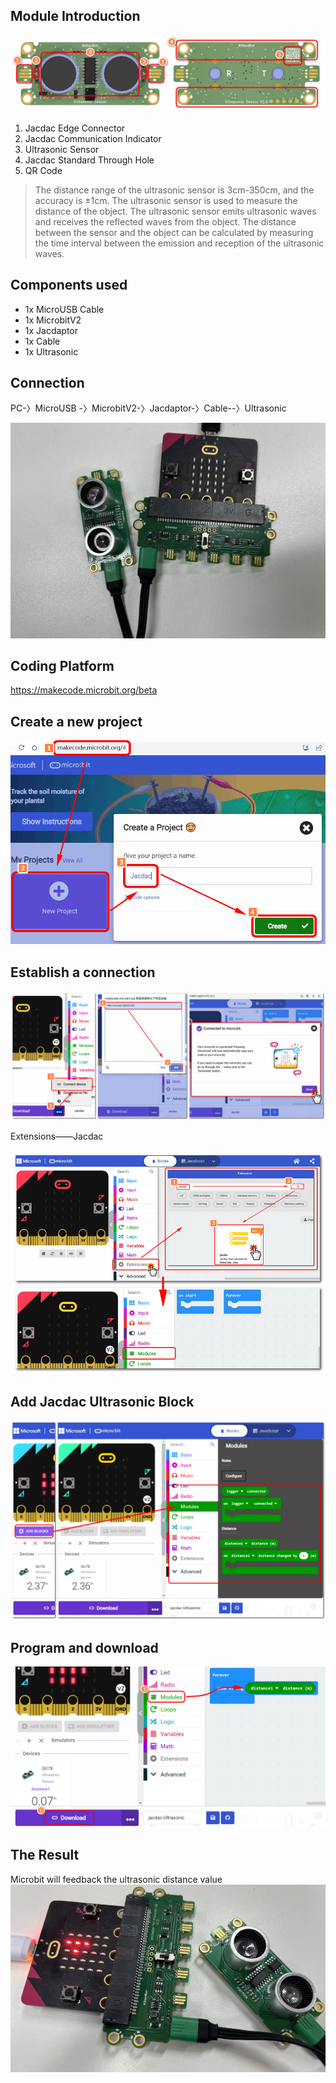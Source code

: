 ## Module Introduction

![image.png](1689324674422-dd04111f-ace9-4862-acd1-c415bb5577bf.png)

1. Jacdac Edge Connector
2. Jacdac Communication Indicator
3. Ultrasonic Sensor
4. Jacdac Standard Through Hole
5. QR Code

> The distance range of the ultrasonic sensor is 3cm-350cm, and the accuracy is ±1cm. The ultrasonic sensor is used to measure the distance of the object. The ultrasonic sensor emits ultrasonic waves and receives the reflected waves from the object. The distance between the sensor and the object can be calculated by measuring the time interval between the emission and reception of the ultrasonic waves.

## Components used

- 1x MicroUSB Cable
- 1x MicrobitV2
- 1x Jacdaptor
- 1x Cable
- 1x Ultrasonic

## Connection

PC-〉MicroUSB -〉MicrobitV2-〉Jacdaptor-〉Cable--〉Ultrasonic

![image.png](1689324920764-51e538eb-35dc-461e-9faf-9b59464b2bba.png)

## Coding Platform

https://makecode.microbit.org/beta

## Create a new project

![jacdac05.png](1655889196823-7737c461-b942-43e7-85e8-d36579c1eedd.png)

## Establish a connection

![webUSB.png](1654764235950-bcac15b3-d541-45e1-85cd-fb513f76a2e9.png)

Extensions——Jacdac

![jacdac扩展.png](1654764679183-85a74500-61e1-45f0-a497-a97afe749b58.png)

## Add Jacdac Ultrasonic Block

![image.png](1689325704437-985fdff9-fb86-406c-8918-2e8c889696ca.png)

## Program and download

![image.png](1689326287866-d7e0341e-50b8-4e00-b682-1a26f85f95a6.png)

## The Result

Microbit will feedback the ultrasonic distance value
![image.png](1689326633090-5c1298b7-ed98-4ed3-8683-58f8c704114b.png)

